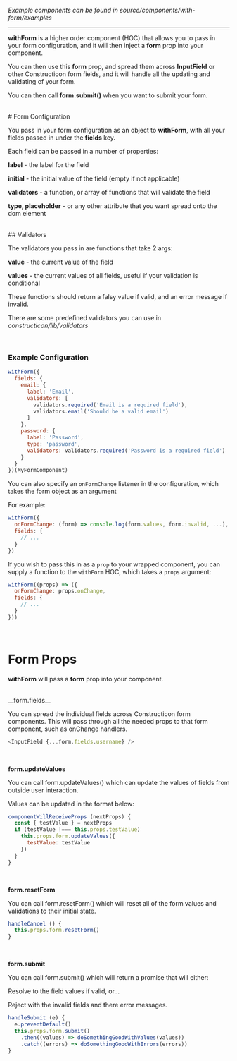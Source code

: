 _Example components can be found in source/components/with-form/examples_

---

__withForm__ is a higher order component (HOC) that allows you to pass in your form configuration, and it will then inject a __form__ prop into your component.

You can then use this __form__ prop, and spread them across __InputField__ or other Constructicon form fields, and it will handle all the updating and validating of your form.

You can then call __form.submit()__ when you want to submit your form.

<br/>
# Form Configuration

You pass in your form configuration as an object to __withForm__, with all your fields passed in under the __fields__ key.

Each field can be passed in a number of properties:

**label** - the label for the field

**initial** - the initial value of the field (empty if not applicable)

**validators** - a function, or array of functions that will validate the field

**type, placeholder** - or any other attribute that you want spread onto the dom element

<br/>
## Validators

The validators you pass in are functions that take 2 args:

**value** - the current value of the field

**values** - the current values of all fields, useful if your validation is conditional

These functions should return a falsy value if valid, and an error message if invalid.

There are some predefined validators you can use in _constructicon/lib/validators_

<br/>

### Example Configuration

```javascript static
withForm({
  fields: {
    email: {
      label: 'Email',
      validators: [
        validators.required('Email is a required field'),
        validators.email('Should be a valid email')
      ]
    },
    password: {
      label: 'Password',
      type: 'password',
      validators: validators.required('Password is a required field')
    }
  }
})(MyFormComponent)
```

You can also specify an `onFormChange` listener in the configuration, which takes the form object as an argument

For example:

```javascript static
withForm({
  onFormChange: (form) => console.log(form.values, form.invalid, ...),
  fields: {
    // ...
  }
})
```

If you wish to pass this in as a `prop` to your wrapped component, you can supply a function to the `withForm` HOC, which takes a `props` argument:

```javascript static
withForm((props) => ({
  onFormChange: props.onChange,
  fields: {
    // ...
  }
}))
```

<br/>

# Form Props

__withForm__ will pass a __form__ prop into your component.

<br/>
__form.fields__

You can spread the individual fields across Constructicon form components. This will pass through all the needed props to that form component, such as onChange handlers.

```javascript static
<InputField {...form.fields.username} />
```

<br/>

__form.updateValues__

You can call form.updateValues() which can update the values of fields from outside user interaction.

Values can be updated in the format below:

```javascript static
componentWillReceiveProps (nextProps) {
  const { testValue } = nextProps
  if (testValue !=== this.props.testValue)
    this.props.form.updateValues({
      testValue: testValue
    })
  }
}
```

<br/>

__form.resetForm__

You can call form.resetForm() which will reset all of the form values and validations to their initial state.

```javascript static
handleCancel () {
  this.props.form.resetForm()
}
```

<br/>

__form.submit__

You can call form.submit() which will return a promise that will either:

Resolve to the field values if valid, or...

Reject with the invalid fields and there error messages.

```javascript static
handleSubmit (e) {
  e.preventDefault()
  this.props.form.submit()
    .then((values) => doSomethingGoodWithValues(values))
    .catch((errors) => doSomethingGoodWithErrors(errors))
}
```
